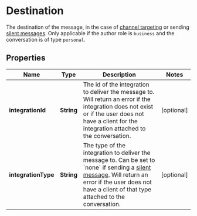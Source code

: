 

# Destination

The destination of the message, in the case of [channel targeting](https://developer.zendesk.com/documentation/conversations/messaging-platform/programmable-conversations/sending-messages/#targeting-a-specific-channel) or sending [silent messages](https://developer.zendesk.com/documentation/conversations/messaging-platform/programmable-conversations/sending-messages/#silent-messages). Only applicable if the author role is `business` and the conversation is of type `personal`. 

## Properties

| Name | Type | Description | Notes |
|------------ | ------------- | ------------- | -------------|
|**integrationId** | **String** | The id of the integration to deliver the message to. Will return an error if the integration does not exist or if the user does not have a client for the integration attached to the conversation.  |  [optional] |
|**integrationType** | **String** | The type of the integration to deliver the message to. Can be set to &#x60;none&#x60; if sending a [silent message](https://developer.zendesk.com/documentation/conversations/messaging-platform/programmable-conversations/sending-messages/#silent-messages). Will return an error if the user does not have a client of that type attached to the conversation.  |  [optional] |



